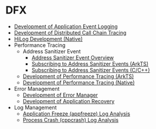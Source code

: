 # DFX

- [Development of Application Event Logging](hiappevent-guidelines.md)
- [Development of Distributed Call Chain Tracing](hitracechain-guidelines.md)
- [HiLog Development (Native)](hilog-guidelines.md)
- Performance Tracing
  - Address Sanitizer Event
    - [Address Sanitizer Event Overview](hiappevent-watcher-address-sanitizer-events.md)
    - [Subscribing to Address Sanitizer Events (ArkTS)](hiappevent-watcher-address-sanitizer-events-arkts.md)
    - [Subscribing to Address Sanitizer Events (C/C++)](hiappevent-watcher-address-sanitizer-events-ndk.md)
  - [Development of Performance Tracing (ArkTS)](hitracemeter-guidelines.md)
  - [Development of Performance Tracing (Native)](hitracemeter-native-guidelines.md)
- Error Management
  - [Development of Error Manager](errormanager-guidelines.md)
  - [Development of Application Recovery](apprecovery-guidelines.md)
- Log Management
  - [Application Freeze (appfreeze) Log Analysis](appfreeze-guidelines.md)
  - [Process Crash (cppcrash) Log Analysis](cppcrash-guidelines.md)

<!--no_check-->
